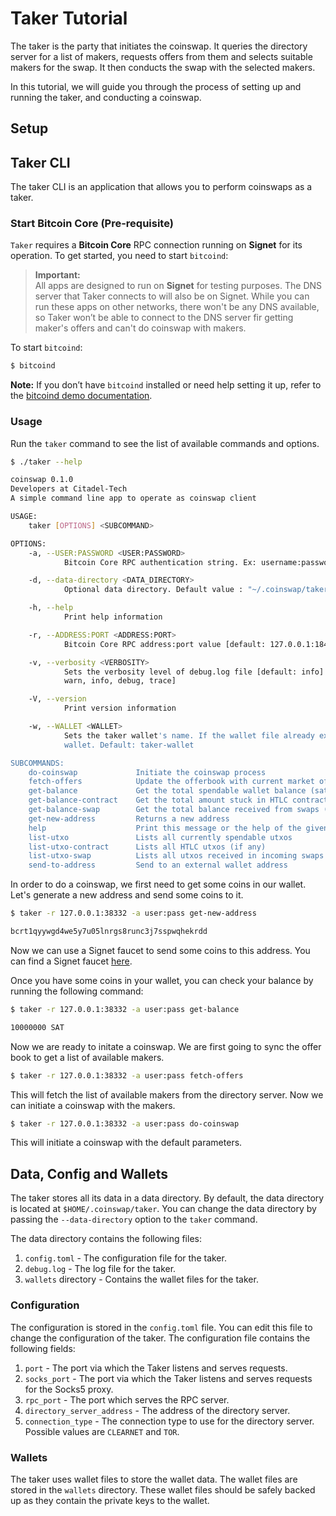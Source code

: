 # Taker Tutorial

The taker is the party that initiates the coinswap. It queries the directory server for a list of makers, requests offers from them and selects suitable makers for the swap. It then conducts the swap with the selected makers.

In this tutorial, we will guide you through the process of setting up and running the taker, and conducting a coinswap.

## Setup


## Taker CLI

The taker CLI is an application that allows you to perform coinswaps as a taker.

### Start Bitcoin Core (Pre-requisite)

`Taker` requires a **Bitcoin Core** RPC connection running on **Signet** for its operation. To get started, you need to start `bitcoind`:

> **Important:**  
> All apps are designed to run on **Signet** for testing purposes. The DNS server that Taker connects to will also be on Signet. While you can run these apps on other networks, there won't be any DNS available, so Taker won’t be able to connect to the DNS server fir getting maker's offers and can't do coinswap with makers.

To start `bitcoind`:

```bash
$ bitcoind
```

**Note:** If you don’t have `bitcoind` installed or need help setting it up, refer to the [bitcoind demo documentation](./bitcoind.md).


### Usage

Run the `taker` command to see the list of available commands and options.

```sh
$ ./taker --help

coinswap 0.1.0
Developers at Citadel-Tech
A simple command line app to operate as coinswap client

USAGE:
    taker [OPTIONS] <SUBCOMMAND>

OPTIONS:
    -a, --USER:PASSWORD <USER:PASSWORD>
            Bitcoin Core RPC authentication string. Ex: username:password [default: user:password]

    -d, --data-directory <DATA_DIRECTORY>
            Optional data directory. Default value : "~/.coinswap/taker"

    -h, --help
            Print help information

    -r, --ADDRESS:PORT <ADDRESS:PORT>
            Bitcoin Core RPC address:port value [default: 127.0.0.1:18443]

    -v, --verbosity <VERBOSITY>
            Sets the verbosity level of debug.log file [default: info] [possible values: off, error,
            warn, info, debug, trace]

    -V, --version
            Print version information

    -w, --WALLET <WALLET>
            Sets the taker wallet's name. If the wallet file already exists, it will load that
            wallet. Default: taker-wallet

SUBCOMMANDS:
    do-coinswap             Initiate the coinswap process
    fetch-offers            Update the offerbook with current market offers and display them
    get-balance             Get the total spendable wallet balance (sats)
    get-balance-contract    Get the total amount stuck in HTLC contracts (sats)
    get-balance-swap        Get the total balance received from swaps (sats)
    get-new-address         Returns a new address
    help                    Print this message or the help of the given subcommand(s)
    list-utxo               Lists all currently spendable utxos
    list-utxo-contract      Lists all HTLC utxos (if any)
    list-utxo-swap          Lists all utxos received in incoming swaps
    send-to-address         Send to an external wallet address
```

In order to do a coinswap, we first need to get some coins in our wallet. Let's generate a new address and send some coins to it.

```sh
$ taker -r 127.0.0.1:38332 -a user:pass get-new-address

bcrt1qyywgd4we5y7u05lnrgs8runc3j7sspwqhekrdd
```

Now we can use a Signet faucet to send some coins to this address. You can find a Signet faucet [here](https://signetfaucet.com/).

Once you have some coins in your wallet, you can check your balance by running the following command:

```sh
$ taker -r 127.0.0.1:38332 -a user:pass get-balance

10000000 SAT
```

Now we are ready to initate a coinswap. We are first going to sync the offer book to get a list of available makers.

```sh
$ taker -r 127.0.0.1:38332 -a user:pass fetch-offers
```

This will fetch the list of available makers from the directory server. Now we can initiate a coinswap with the makers.

```sh
$ taker -r 127.0.0.1:38332 -a user:pass do-coinswap
```

This will initiate a coinswap with the default parameters.

## Data, Config and Wallets

The taker stores all its data in a data directory. By default, the data directory is located at `$HOME/.coinswap/taker`. You can change the data directory by passing the `--data-directory` option to the `taker` command.

The data directory contains the following files:

1. `config.toml` - The configuration file for the taker.
2. `debug.log` - The log file for the taker.
3. `wallets` directory - Contains the wallet files for the taker.

### Configuration

The configuration is stored in the `config.toml` file. You can edit this file to change the configuration of the taker. The configuration file contains the following fields:

1. `port` - The port via which the Taker listens and serves requests.
2. `socks_port` - The port via which the Taker listens and serves requests for the Socks5 proxy.
3. `rpc_port` - The port which serves the RPC server.
4. `directory_server_address` - The address of the directory server.
5. `connection_type` - The connection type to use for the directory server. Possible values are `CLEARNET` and `TOR`.

### Wallets

The taker uses wallet files to store the wallet data. The wallet files are stored in the `wallets` directory. These wallet files should be safely backed up as they contain the private keys to the wallet.
